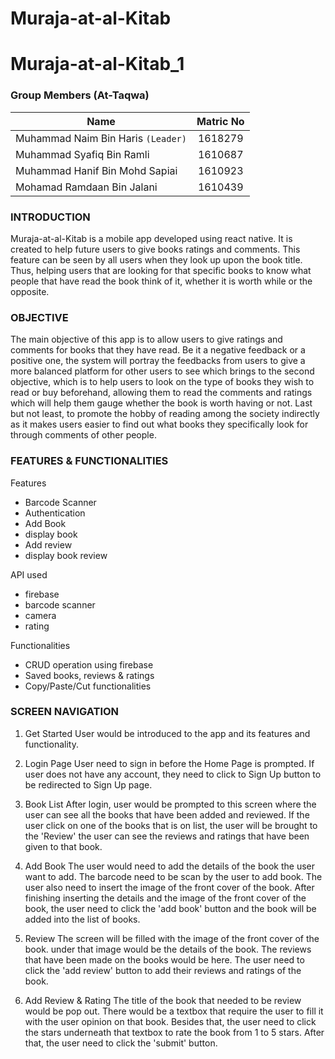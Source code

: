 # Muraja-at-al-Kitab
# Muraja-at-al-Kitab_1

### Group Members (At-Taqwa)
Name                                     | Matric No
---------------------------------------- | :---------:
Muhammad Naim Bin Haris       `(Leader)` | 1618279
Muhammad Syafiq Bin Ramli                | 1610687
Muhammad Hanif Bin Mohd Sapiai           | 1610923
Mohamad Ramdaan Bin Jalani               | 1610439

### INTRODUCTION

Muraja-at-al-Kitab is a mobile app developed using react native. It is created to help future users to give books ratings and comments.
This feature can be seen by all users when they look up upon the book title. Thus, helping users that are looking for that specific books
to know what people that have read the book think of it, whether it is worth while or the opposite.

### OBJECTIVE

The main objective of this app is to allow users to give ratings and comments for books that they have read. Be it a negative feedback or 
a positive one, the system will portray the feedbacks from users to give a more balanced platform for other users to see which brings to 
the second objective, which is to help users to look on the type of books they wish to read or buy beforehand, allowing them to read the comments and ratings which will help them gauge whether the book is worth having or not. Last but not least, to promote the hobby of reading
among the society indirectly as it makes users easier to find out what books they specifically look for through comments of other people.

### FEATURES & FUNCTIONALITIES

Features
* Barcode Scanner
* Authentication
* Add Book
* display book
* Add review
* display book review

API used
* firebase
* barcode scanner
* camera
* rating

Functionalities
* CRUD operation using firebase
* Saved books, reviews & ratings
* Copy/Paste/Cut functionalities

### SCREEN NAVIGATION 

1. Get Started
User would be introduced to the app and its features and functionality. 

2. Login Page
User need to sign in before the Home Page is prompted. If user does not have any account, they need to click to Sign Up button to be redirected to Sign Up page.

3. Book List
After login, user would be prompted to this screen where the user can see all the books that have been added and reviewed. If the user click on one of the books that is on list, the user will be brought to the 'Review' the user can see the reviews and ratings that have been given to that book. 

4. Add Book
The user would need to add the details of the book the user want to add. The barcode need to be scan by the user to add book. The user also need to insert the image of the front cover of the book. After finishing inserting the details and the image of the front cover of the book, the user need to click the 'add book' button and the book will be added into the list of books.

5. Review
The screen will be filled with the image of the front cover of the book. under that image would be the details of the book. The reviews that have been made on the books would be here. The user need to click the 'add review' button to add their reviews and ratings of the book. 

6. Add Review & Rating
The title of the book that needed to be review would be pop out. There would be a textbox that require the user to fill it with the user opinion on that book. Besides that, the user need to click the stars underneath that textbox to rate the book from 1 to 5 stars. After that, the user need to click the 'submit' button. 